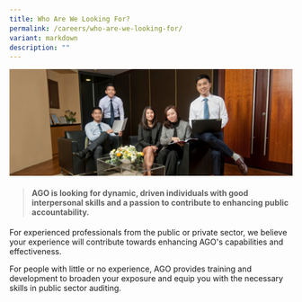 ```yaml
---
title: Who Are We Looking For?
permalink: /careers/who-are-we-looking-for/
variant: markdown
description: ""
---
```

![](/images/PageBanner1.jpg)

> #### **AGO is looking for dynamic, driven individuals with good interpersonal skills and a passion to contribute to enhancing public accountability.**

For experienced professionals from the public or private sector, we believe your experience will contribute towards enhancing AGO's capabilities and effectiveness.

For people with little or no experience, AGO provides training and development to broaden your exposure and equip you with the necessary skills in public sector auditing.